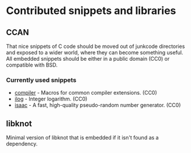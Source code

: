 # Contributed snippets and libraries

## CCAN

That nice snippets of C code should be moved out of junkcode directories and exposed to a wider world, where they can become something useful.
All embedded snippets should be either in a public domain (CC0) or compatible with BSD.

### Currently used snippets

* [compiler][compiler] - Macros for common compiler extensions. (CC0)
* [ilog][ilog] - Integer logarithm. (CC0)
* [isaac][isaac] - A fast, high-quality pseudo-random number generator. (CC0)

[compiler]: http://ccodearchive.net/info/compiler.html
[ilog]: http://ccodearchive.net/info/ilog.html
[isaac]: http://ccodearchive.net/info/isaac.html

## libknot

Minimal version of libknot that is embedded if it isn't found as a dependency.